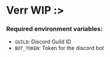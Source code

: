 # Verr WIP :>
### Required environment variables:

- `GUILD`: Discord Guild ID
- `BOT_TOKEN`: Token for the discord bot